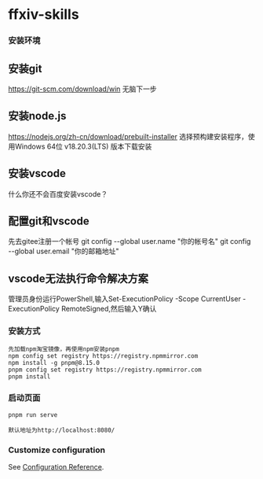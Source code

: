 # ffxiv-skills

### 安装环境
## 安装git
https://git-scm.com/download/win
无脑下一步

## 安装node.js
https://nodejs.org/zh-cn/download/prebuilt-installer
选择预构建安装程序，使用Windows 64位 v18.20.3(LTS) 版本下载安装

## 安装vscode
什么你还不会百度安装vscode？

## 配置git和vscode
先去gitee注册一个帐号
git config --global user.name "你的帐号名"
git config --global user.email "你的邮箱地址"

## vscode无法执行命令解决方案
管理员身份运行PowerShell,输入Set-ExecutionPolicy -Scope CurrentUser -ExecutionPolicy RemoteSigned,然后输入Y确认

### 安装方式
```
先加载npm淘宝镜像，再使用npm安装pnpm
npm config set registry https://registry.npmmirror.com
npm install -g pnpm@8.15.0
pnpm config set registry https://registry.npmmirror.com
pnpm install
```

### 启动页面
```
pnpm run serve

默认地址为http://localhost:8080/
```

### Customize configuration
See [Configuration Reference](https://cli.vuejs.org/config/).

